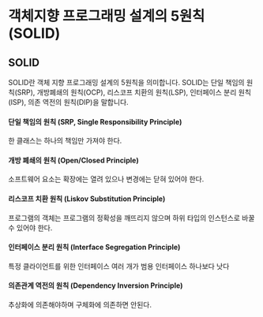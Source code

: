 # 객체지향 프로그래밍 설계의 5원칙 (SOLID)

## SOLID
SOLID란 객체 지향 프로그래밍 설계의 5원칙을 의미합니다.
SOLID는 단일 책임의 원칙(SRP), 개방폐쇄의 원칙(OCP), 리스코프 치환의 원칙(LSP), 인터페이스 분리 원칙(ISP), 의존 역전의 원칙(DIP)을 말합니다.

#### 단일 책임의 원칙 (SRP, Single Responsibility Principle)
한 클래스는 하나의 책임만 가져야 한다. 

#### 개방 폐쇄의 원칙 (Open/Closed Principle)
소프트웨어 요소는 확장에는 열려 있으나 변경에는 닫혀 있어야 한다.

#### 리스코프 치환 원칙 (Liskov Substitution Principle)
프로그램의 객체는 프로그램의 정확성을 깨뜨리지 않으며 하위 타입의 인스턴스로 바꿀 수 있어야 한다.

#### 인터페이스 분리 원칙 (Interface Segregation Principle)
특정 클라이언트를 위한 인터페이스 여러 개가 범용 인터페이스 하나보다 낫다

#### 의존관계 역전의 원칙 (Dependency Inversion Principle)
추상화에 의존해야하며 구체화에 의존하면 안된다.
